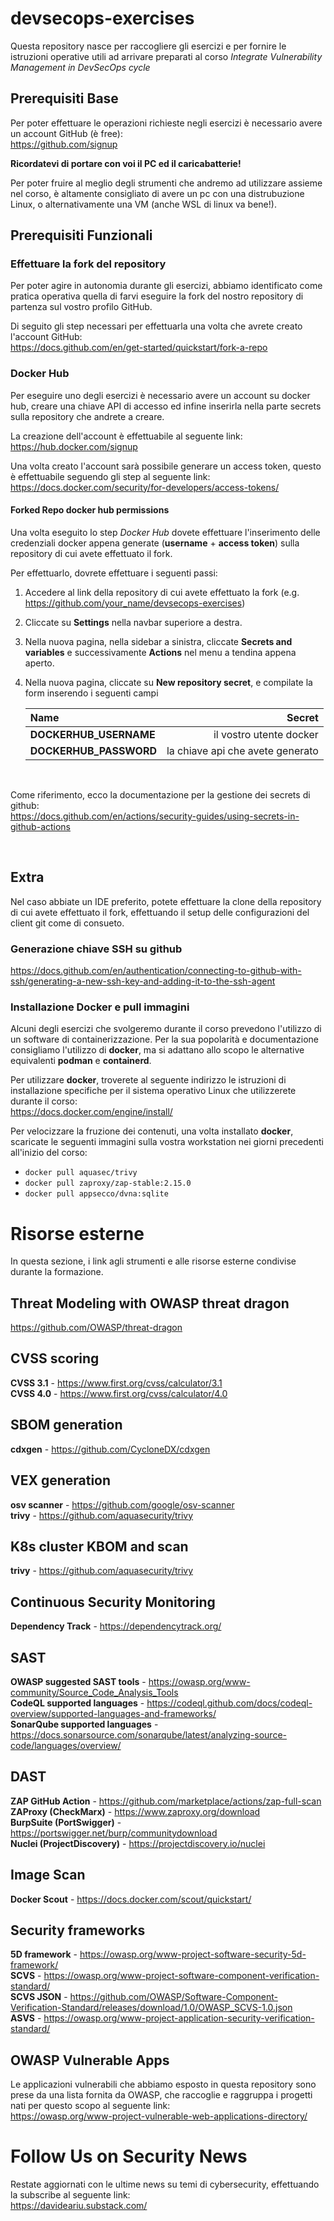 # devsecops-exercises

Questa repository nasce per raccogliere gli esercizi e per fornire le istruzioni operative utili ad arrivare preparati al corso *Integrate Vulnerability Management in DevSecOps cycle*

## Prerequisiti Base 
Per poter effettuare le operazioni richieste negli esercizi è necessario avere un account GitHub (è free):  
https://github.com/signup

**Ricordatevi di portare con voi il PC ed il caricabatterie!**

Per poter fruire al meglio degli strumenti che andremo ad utilizzare assieme nel corso, è altamente consigliato di avere un pc con una distrubuzione Linux, o alternativamente una VM (anche WSL di linux va bene!).

## Prerequisiti Funzionali

### Effettuare la fork del repository

Per poter agire in autonomia durante gli esercizi, abbiamo identificato come pratica operativa quella di farvi eseguire la fork del nostro repository di partenza sul vostro profilo GitHub.  

Di seguito gli step necessari per effettuarla una volta che avrete creato l'account GitHub:  
https://docs.github.com/en/get-started/quickstart/fork-a-repo

### Docker Hub

Per eseguire uno degli esercizi è necessario avere un account su docker hub, creare una chiave API di accesso ed infine inserirla nella parte secrets sulla repository che andrete a creare.  

La creazione dell'account è effettuabile al seguente link:  
https://hub.docker.com/signup


Una volta creato l'account sarà possibile generare un access token, questo è effettuabile seguendo gli step al seguente link:  
https://docs.docker.com/security/for-developers/access-tokens/

#### Forked Repo docker hub permissions

Una volta eseguito lo step *Docker Hub* dovete effettuare l'inserimento delle credenziali docker appena generate (**username** + **access token**) sulla repository di cui avete effettuato il fork.

Per effettuarlo, dovrete effettuare i seguenti passi:
1. Accedere al link della repository di cui avete effettuato la fork (e.g. https://github.com/your_name/devsecops-exercises)
2. Cliccate su **Settings** nella navbar superiore a destra.
3. Nella nuova pagina, nella sidebar a sinistra, cliccate **Secrets and variables** e successivamente **Actions** nel menu a tendina appena aperto.
4. Nella nuova pagina, cliccate su **New repository secret**, e compilate la form inserendo i seguenti campi


    | Name | Secret |
    | :---|---:|
    | **DOCKERHUB_USERNAME** | il vostro utente docker |
    | **DOCKERHUB_PASSWORD**   | la chiave api che avete generato |

<br/>

Come riferimento, ecco la documentazione per la gestione dei secrets di github:  
https://docs.github.com/en/actions/security-guides/using-secrets-in-github-actions

<br/>

## Extra

Nel caso abbiate un IDE preferito, potete effettuare la clone della repository di cui avete effettuato il fork, effettuando il setup delle configurazioni del client git come di consueto.

### Generazione chiave SSH su github
https://docs.github.com/en/authentication/connecting-to-github-with-ssh/generating-a-new-ssh-key-and-adding-it-to-the-ssh-agent

### Installazione Docker e pull immagini

Alcuni degli esercizi che svolgeremo durante il corso prevedono l'utilizzo di un software di containerizzazione. Per la sua popolarità e documentazione consigliamo l'utilizzo di **docker**, ma si adattano allo scopo le alternative equivalenti **podman** e **containerd**.  

Per utilizzare **docker**, troverete al seguente indirizzo le istruzioni di installazione specifiche per il sistema operativo Linux che utilizzerete durante il corso:  
https://docs.docker.com/engine/install/  


Per velocizzare la fruzione dei contenuti, una volta installato **docker**, scaricate le seguenti immagini sulla vostra workstation nei giorni precedenti all'inizio del corso:
- `docker pull aquasec/trivy`
- `docker pull zaproxy/zap-stable:2.15.0`
- `docker pull appsecco/dvna:sqlite`

# Risorse esterne
In questa sezione, i link agli strumenti e alle risorse esterne condivise durante la formazione.

## Threat Modeling with OWASP threat dragon
https://github.com/OWASP/threat-dragon

## CVSS scoring
**CVSS 3.1** - https://www.first.org/cvss/calculator/3.1  
**CVSS 4.0** - https://www.first.org/cvss/calculator/4.0

## SBOM generation
**cdxgen** - https://github.com/CycloneDX/cdxgen

## VEX generation
**osv scanner** - https://github.com/google/osv-scanner  
**trivy** - https://github.com/aquasecurity/trivy

## K8s cluster KBOM and scan
**trivy** - https://github.com/aquasecurity/trivy

## Continuous Security Monitoring
**Dependency Track** - https://dependencytrack.org/

## SAST
**OWASP suggested SAST tools** - https://owasp.org/www-community/Source_Code_Analysis_Tools  
**CodeQL supported languages** - https://codeql.github.com/docs/codeql-overview/supported-languages-and-frameworks/  
**SonarQube supported languages** - https://docs.sonarsource.com/sonarqube/latest/analyzing-source-code/languages/overview/  

## DAST
**ZAP GitHub Action** - https://github.com/marketplace/actions/zap-full-scan  
**ZAProxy (CheckMarx)** - https://www.zaproxy.org/download  
**BurpSuite (PortSwigger)** - https://portswigger.net/burp/communitydownload  
**Nuclei (ProjectDiscovery)** - https://projectdiscovery.io/nuclei

## Image Scan
**Docker Scout** - https://docs.docker.com/scout/quickstart/

## Security frameworks
**5D framework** - https://owasp.org/www-project-software-security-5d-framework/  
**SCVS** - https://owasp.org/www-project-software-component-verification-standard/  
**SCVS JSON** - https://github.com/OWASP/Software-Component-Verification-Standard/releases/download/1.0/OWASP_SCVS-1.0.json  
**ASVS** - https://owasp.org/www-project-application-security-verification-standard/

## OWASP Vulnerable Apps
Le applicazioni vulnerabili che abbiamo esposto in questa repository sono prese da una lista fornita da OWASP, che raccoglie e raggruppa i progetti nati per questo scopo al seguente link:  
https://owasp.org/www-project-vulnerable-web-applications-directory/


# Follow Us on Security News
Restate aggiornati con le ultime news su temi di cybersecurity, effettuando la subscribe al seguente link:  
https://davideariu.substack.com/